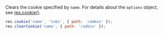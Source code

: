 Clears the cookie specified by `name`. For details about the `options` object, see [res.cookie()](#res.cookie).

```js
res.cookie('name', 'tobi', { path: '/admin' });
res.clearCookie('name', { path: '/admin' });
```
